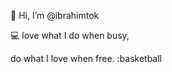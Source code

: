 👋 Hi, I’m @ibrahimtok

:computer: love what I do when busy,

do what I love when free. :basketball

<!---
ibrahimtok/ibrahimtok is a ✨ special ✨ repository because its `README.md` (this file) appears on your GitHub profile.
You can click the Preview link to take a look at your changes.
--->
